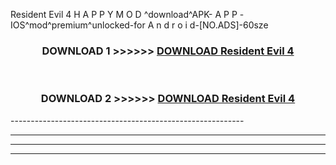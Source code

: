  Resident Evil 4 H A P P Y M O D ^download^APK- A P P -IOS^mod^premium^unlocked-for A n d r o i d-[NO.ADS]-60sze



<div align="center">

<h3>DOWNLOAD 1 >>>>>> <a href="https://en-mod.web.app/?en= Resident Evil 4">DOWNLOAD Resident Evil 4 </a></h3><br>

<h3>DOWNLOAD 2 >>>>>> <a href="https://en-mod.web.app/?en= Resident Evil 4">DOWNLOAD Resident Evil 4 </a></h3>

</div>
----------------------------------------------------------

----------------------------------------------------------

----------------------------------------------------------

----------------------------------------------------------



